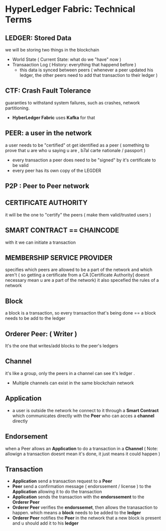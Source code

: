 # HyperLedger Fabric: Technical Terms

## LEDGER: Stored Data
we will be storing two things in the blockchain
  -  World State ( Current State: what do we "have" now )
  -  Transaaction Log ( History: everything that happend before )
      -  this data is synced between peers ( whenever a peer updated his ledger, the other peers need to add that transaction to their ledger )
   
## CTF: Crash Fault Tolerance
guaranties to withstand system failures, such as crashes, network partitioning. 
  -  **HyberLedger Fabric** uses **Kafka** for that
  
## PEER: a user in the network
a user needs to be "certified" ot get identified as a peer ( something to prove that u are who u saying u are , b7al carte nationale / passport )
  -  every transaction a peer does need to be "signed" by it's certificate to be valid
  -  every peer has its own copy of the LEGDER

## P2P : Peer to Peer network

## CERTIFICATE AUTHORITY
it will be the one to "certify" the peers ( make them valid/trusted users )

## SMART CONTRACT == CHAINCODE
with it we can initiate a transaction

## MEMBERSHIP SERVICE PROVIDER
specifies which peers are allowed to be a part of the network and which aren't ( so getting a certificate from a CA [Certificate Authority] doesnt necessary mean u are a part of the network)
it also specefied the rules of a network

## Block
a block is a transaction, so every transaction that's being done == a block needs to be add to the ledger

## Orderer Peer: ( Writer )
It's the one that writes/add blocks to the peer's ledgers

## Channel
it's like a group, only the peers in a channel can see it's ledger . 
  -  Multiple channels can exist in the same blockchain network

## Application
  -  a user is outside the network he connect to it through a **Smart Contract** which communicates directly with the **Peer** who can acces a **channel** directly

## Endorsement
when a Peer allows an **Application** to do a transaction in a **Channel** ( Note: allowign a transaction doesnt mean it's done, it just means it could happen )

## Transaction
  -  **Application** send a transaction request to a **Peer**
  -  **Peer** send a confirmation message ( endorssement / license ) to the **Application** allowing it to do the transaction
  -  **Application** sends the transaction with the **endorssement** to the **Orderer Peer**
  -  **Orderer Peer** verifies the **endorssemet**, then allows the tranasaction to happen. which means a **block** needs to be added to the **ledger**
  -  **Orderer Peer** notifies the **Peer** in the network that a new block is present and u should add it to his **ledger**
